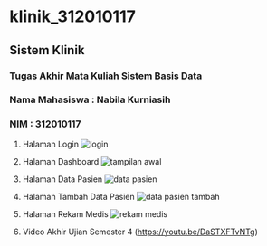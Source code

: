 # klinik_312010117
## Sistem Klinik
### Tugas Akhir Mata Kuliah Sistem Basis Data
### Nama Mahasiswa : Nabila Kurniasih
### NIM : 312010117

1. Halaman Login
![login](https://user-images.githubusercontent.com/106641416/179343735-50d044f5-773e-414c-a490-880c4f4528cf.PNG)

2. Halaman Dashboard
![tampilan awal](https://user-images.githubusercontent.com/106641416/179343783-a03c1b18-4bb7-4c7c-989c-677208ca41ab.PNG)

3. Halaman Data Pasien
![data pasien](https://user-images.githubusercontent.com/106641416/179343753-956f6e22-02ae-45f2-8cf4-89c0b66bb14a.PNG)

4. Halaman Tambah Data Pasien
![data pasien tambah](https://user-images.githubusercontent.com/106641416/179343804-44713f6a-7ce4-4c43-8210-83a7a6d5fe36.PNG)

5. Halaman Rekam Medis
![rekam medis](https://user-images.githubusercontent.com/106641416/179343813-20fef72c-9283-48b9-99db-71ed9ecec96c.PNG)

6. Video Akhir Ujian Semester 4
(https://youtu.be/DaSTXFTvNTg)
